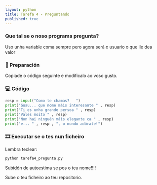 ```yaml
---
layout: python
title: Tarefa 4 - Preguntando
published: true
---
```

### Que tal se o noso programa pregunta?

Uso unha variable coma sempre pero agora será o usuario o que lle dea valor

### 🧺 Preparación

Copiade o código seguinte e modificalo ao voso gusto.

### 💻 Código

```python
resp = input("Como te chamas?   ")
print("Guau... que nome máis interesante " , resp)
print("Ti es unha grande persoa " , resp)
print("Vales moito " , resp)
print("Non hai ninguén máis elegante ca " , resp)
print("e... " , resp , ", o mundo adórate!")
```

### 🎞 Executar se o tes nun ficheiro

Lembra teclear:
```bash
python tarefa4_pregunta.py
```

Subidón de autoestima se pos o teu nome!!!!

Sube o teu ficheiro ao teu repositorio.

